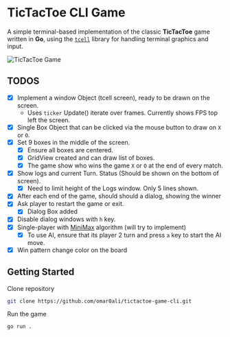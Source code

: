 # TicTacToe CLI Game

A simple terminal-based implementation of the classic **TicTacToe** game written in **Go**, using the [`tcell`](https://github.com/gdamore/tcell) library for handling terminal graphics and input.

![TicTacToe Game]([https://github.com/omar0ali/tictactoe-game-cli/blob/main/screenshots/tictactoe-game-cli.png?v=2](https://raw.githubusercontent.com/omar0ali/tictactoe-game-cli/refs/heads/main/screenshots/tictactoe-game-cli.png))

## TODOS
- [x] Implement a window Object (tcell screen), ready to be drawn on the screen.
    - Uses `ticker` Update() iterate over frames. Currently shows FPS top left the screen.
- [X] Single Box Object that can be clicked via the mouse button to draw on `X` or `O`.
- [X] Set 9 boxes in the middle of the screen.
    - [X] Ensure all boxes are centered.
    - [X] GridView created and can draw list of boxes.
    - [X] The game show who wins the game `X` or `O` at the end of every match.
- [X] Show logs and current Turn. Status (Should be shown on the bottom of screen).
    - [X] Need to limit height of the Logs window. Only 5 lines shown.
- [X] After each end of the game, should should a dialog, showing the winner 
- [X] Ask player to restart the game or exit.
    - [X] Dialog Box added
- [X] Disable dialog windows with `h` key.
- [X] Single-player with [MiniMax](https://en.wikipedia.org/wiki/Minimax) algorithm (will try to implement)
    - [X] To use AI, ensure that its player 2 turn and press `a` key to start the AI move.
- [X] Win pattern change color on the board

## Getting Started

Clone repository

```bash
git clone https://github.com/omar0ali/tictactoe-game-cli.git
```

Run the game

```bash
go run .
```

